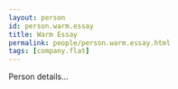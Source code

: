 ```yaml
---
layout: person
id: person.warm.essay
title: Warm Essay
permalink: people/person.warm.essay.html
tags: [company.flat]
---
```


Person details...